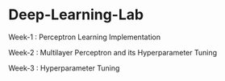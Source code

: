 # Deep-Learning-Lab

Week-1 : Perceptron Learning Implementation 

Week-2 : Multilayer Perceptron and its Hyperparameter Tuning

Week-3 : Hyperparameter Tuning 
